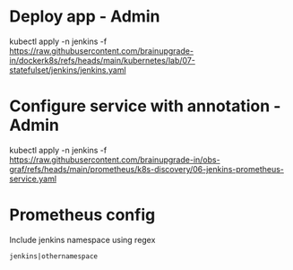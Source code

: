 # Deploy app - Admin
kubectl apply -n jenkins -f https://raw.githubusercontent.com/brainupgrade-in/dockerk8s/refs/heads/main/kubernetes/lab/07-statefulset/jenkins/jenkins.yaml

# Configure service with annotation - Admin
kubectl apply -n jenkins -f https://raw.githubusercontent.com/brainupgrade-in/obs-graf/refs/heads/main/prometheus/k8s-discovery/06-jenkins-prometheus-service.yaml

# Prometheus config
Include jenkins namespace using regex 
```
jenkins|othernamespace
```